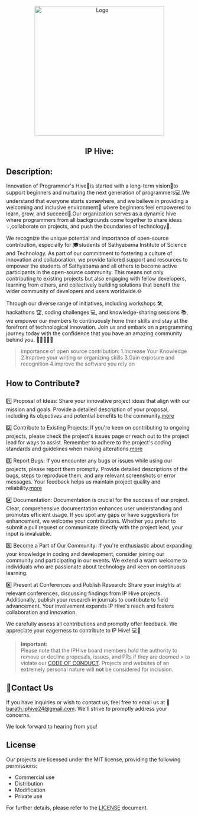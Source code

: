 <div align="center">
    <img src="https://discordapp.com/channels/1213544530989686865/1213544531778338843/1213812116293812244/logo.png" width="350" alt="Logo"/>
    </a>
    <br/>
    <p><h2>IP Hive: </h2></p>
    <p align="center">
</p>
    <p></p>
</div>

## Description:
Innovation of Programmer's Hive🐝is started with a long-term vision🌟to support beginners and nurturing the next generation
of programmers💻.We understand that everyone starts somewhere, and we believe in providing a welcoming and inclusive environment🤝 where beginners feel empowered to learn, grow, and succeed🌱.Our organization serves as a dynamic hive where programmers from all backgrounds come together to share ideas💡,collaborate on projects, and push the boundaries of technology🚀.

We recognize the unique potential and importance of open-source contribution, especially for 🎓students of Sathyabama Institute of Science and Technology. As part of our commitment to fostering a culture of innovation and collaboration, we provide tailored support and resources to empower the students of Sathyabama and all others to become active participants in the open-source community. This means not only contributing to existing projects but also engaging with fellow developers, learning from others, and collectively building solutions that benefit the wider community of developers and users worldwide.🌐

Through our diverse range of initiatives, including workshops 🛠️, hackathons 🏆, coding challenges 💻, and knowledge-sharing sessions 📚, we empower our members to continuously hone their skills and stay at the forefront of technological innovation. Join us and embark on a programming journey today with the confidence that you have an amazing community behind you. 🚀👨‍💻👩‍💻

>importance of open source contribution:
>1.Increase Your Knowledge
>2.Improve your writing or organizing skills
>3.Gain exposure and recognition
>4.improve the software you rely on

## How to Contribute❓️

1️⃣ Proposal of Ideas: Share your innovative project ideas that align with our mission and goals. Provide a detailed description of your proposal, including its objectives and potential benefits to the community.[more](https://github.com/ip-hive-24/.github/blob/main/CONTRIBUTORS.md#proposal)

2️⃣ Contribute to Existing Projects: If you're keen on contributing to ongoing projects, please check the project's issues page or reach out to the project lead for ways to assist. Remember to adhere to the project's coding standards and guidelines when making alterations.[more](https://github.com/ip-hive-24/.github/blob/main/CONTRIBUTORS.md#Pull-Requests)

3️⃣ Report Bugs: If you encounter any bugs or issues while using our projects, please report them promptly. Provide detailed descriptions of the bugs, steps to reproduce them, and any relevant screenshots or error messages. Your feedback helps us maintain project quality and reliability.[more](https://github.com/ip-hive-24/.github/blob/main/CONTRIBUTORS.md#Tssues)

4️⃣ Documentation: Documentation is crucial for the success of our project. Clear, comprehensive documentation enhances user understanding and promotes efficient usage. If you spot any gaps or have suggestions for enhancement, we welcome your contributions. Whether you prefer to submit a pull request or communicate directly with the project lead, your input is invaluable.

5️⃣ Become a Part of Our Community: If you're enthusiastic about expanding your knowledge in coding and development, consider joining our community and participating in our events. We extend a warm welcome to individuals who are passionate about technology and keen on continuous learning.

6️⃣ Present at Conferences and Publish Research: Share your insights at relevant conferences, discussing findings from IP Hive projects. Additionally, publish your research in journals to contribute to field advancement. Your involvement expands IP Hive's reach and fosters collaboration and innovation.

We carefully assess all contributions and promptly offer feedback. We appreciate your eagerness to contribute to IP Hive! 💻🙌

> **Important:** <br>
> Please note that the IPHive board members hold the authority to remove or decline proposals, issues, and PRs if they are deemed > to violate our [CODE OF CONDUCT](https://github.com/ip-hive-24/.github/blob/main/CODEOFCONDUCT.md). Projects and websites of an extremely personal nature will **not** be considered for inclusion.

## 📧Contact Us
If you have inquiries or wish to contact us, feel free to email us at 📩 barath.iphive24@gmail.com. We'll strive to promptly address your concerns.

We look forward to hearing from you!

## License
Our projects are licensed under the MIT license, providing the following permissions:

- Commercial use
- Distribution
- Modification
- Private use

For further details, please refer to the [LICENSE](https://github.com/ip-hive-24/.github/blob/main/LICENSE.md) document.
